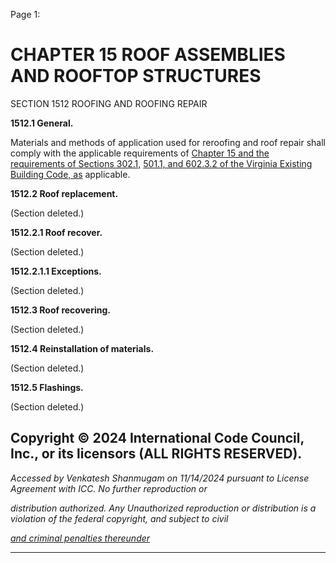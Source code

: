 Page 1:

# CHAPTER 15 ROOF ASSEMBLIES AND ROOFTOP STRUCTURES

 SECTION 1512
 ROOFING AND ROOFING REPAIR


**1512.1 General.**


Materials and methods of application used for reroofing and roof repair shall comply with the applicable requirements of
[Chapter 15 and the requirements of Sections 302.1,](http://codes.iccsafe.org/#VACC2021P1_Ch15) [501.1, and 602.3.2 of the Virginia Existing Building Code, as](http://codes.iccsafe.org/#VACC2021P1_Ch05_Sec501.1)
applicable.


**1512.2 Roof replacement.**

(Section deleted.)

**1512.2.1 Roof recover.**

(Section deleted.)

**1512.2.1.1 Exceptions.**

(Section deleted.)

**1512.3 Roof recovering.**

(Section deleted.)

**1512.4 Reinstallation of materials.**

(Section deleted.)

**1512.5 Flashings.**

(Section deleted.)


## Copyright © 2024 International Code Council, Inc., or its licensors (ALL RIGHTS RESERVED).

_Accessed by Venkatesh Shanmugam on 11/14/2024 pursuant to License Agreement with ICC. No further reproduction or_

_distribution authorized. Any Unauthorized reproduction or distribution is a violation of the federal copyright, and subject to civil_

_[and criminal penalties thereunder](http://codes.iccsafe.org/content/VACC2021P1/chapter-15-roof-assemblies-and-rooftop-structures#VACC2021P1_Ch15_Sec1512)_


-----



